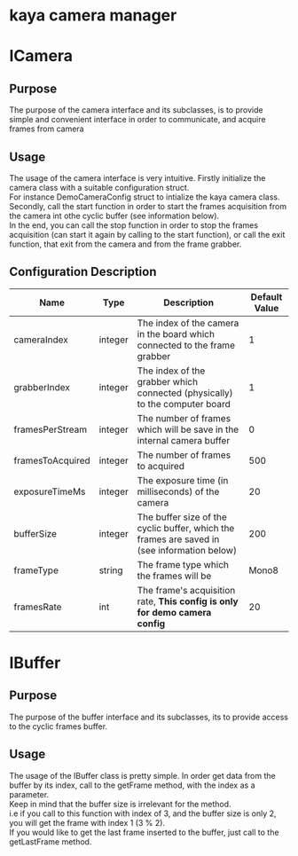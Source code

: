 # kaya camera manager

# ICamera

## Purpose
The purpose of the camera interface and its subclasses, is to provide simple and convenient interface in order to communicate, and acquire frames from camera <br/>
## Usage
The usage of the camera interface is very intuitive. Firstly initialize the camera class with a suitable configuration struct. <br/>
For instance DemoCameraConfig struct to intialize the kaya camera class. <br/>
Secondly, call the start function in order to start the frames acquisition from the camera int othe cyclic buffer (see information below).<br />
In the end, you can call the stop function in order to stop the frames acquisition (can start it again by calling to the start function), or call the exit function, that exit from the camera and from the frame grabber.<br/>
## Configuration Description

| Name             | Type    | Description                                                                                 | Default Value |
|------------------|---------|---------------------------------------------------------------------------------------------|---------------|
| cameraIndex      | integer | The index of the camera in the board which connected to the frame grabber                   | 1             |
| grabberIndex     | integer | The index of the grabber which connected (physically) to the computer board                 | 1             |
| framesPerStream  | integer | The number of frames which will be save in the internal camera buffer                       | 0             |
| framesToAcquired | integer | The number of frames to acquired                                                            | 500           |
| exposureTimeMs   | integer | The exposure time (in milliseconds) of the camera                                           | 20            |
| bufferSize       | integer | The buffer size of the cyclic buffer, which the frames are saved in (see information below) | 200           |
| frameType        | string  | The frame type which the frames will be                                                     | Mono8         |
| framesRate       | int     | The frame's acquisition rate, **This config is only for demo camera config**                | 20            |


# IBuffer

## Purpose
The purpose of the buffer interface and its subclasses, its to provide access to the cyclic frames buffer.<br/>

## Usage
The usage of the IBuffer class is pretty simple. In order get data from the buffer by its index, call to the getFrame method, with the index as a parameter.<br/>
Keep in mind that the buffer size is irrelevant for the method. <br/>
i.e if you call to this function with index of 3, and the buffer size is only 2, you will get the frame with index 1 (3 % 2).<br/>
If you would like to get the last frame inserted to the buffer, just call to the getLastFrame method.

